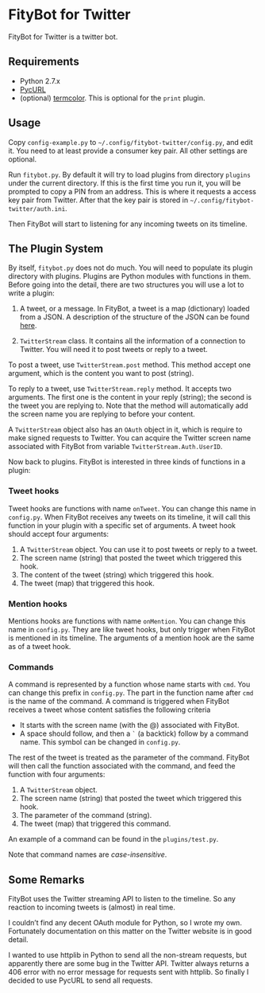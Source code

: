 # FityBot for Twitter

FityBot for Twitter is a twitter bot.

## Requirements

  - Python 2.7.x
  - [PycURL](http://pycurl.sourceforge.net/)
  - (optional) [termcolor](https://pypi.python.org/pypi/termcolor).
  This is optional for the `print` plugin.

## Usage

Copy `config-example.py` to `~/.config/fitybot-twitter/config.py`, and
edit it.  You need to at least provide a consumer key pair.  All other
settings are optional.

Run `fitybot.py`. By default it will try to load plugins from
directory `plugins` under the current directory.  If this is the first
time you run it, you will be prompted to copy a PIN from an address.
This is where it requests a access key pair from Twitter.  After that
the key pair is stored in `~/.config/fitybot-twitter/auth.ini`.

Then FityBot will start to listening for any incoming tweets on its
timeline.

## The Plugin System

By itself, `fitybot.py` does not do much.  You will need to populate
its plugin directory with plugins.  Plugins are Python modules with
functions in them.  Before going into the detail, there are two
structures you will use a lot to write a plugin:

  1. A tweet, or a message.  In FityBot, a tweet is a map (dictionary)
  loaded from a JSON.  A description of the structure of the JSON can
  be found
  [here](https://dev.twitter.com/docs/platform-objects/tweets).

  2. `TwitterStream` class.  It contains all the information of a
  connection to Twitter.  You will need it to post tweets or reply to
  a tweet.
  
  To post a tweet, use `TwitterStream.post` method.  This method
  accept one argument, which is the content you want to post (string).
  
  To reply to a tweet, use `TwitterStream.reply` method.  It accepts
  two arguments.  The first one is the content in your reply (string);
  the second is the tweet you are replying to.  Note that the method
  will automatically add the screen name you are replying to before
  your content.
  
  A `TwitterStream` object also has an `OAuth` object in it, which is
  require to make signed requests to Twitter.  You can acquire the
  Twitter screen name associated with FityBot from variable
  `TwitterStream.Auth.UserID`.

Now back to plugins.  FityBot is interested in three kinds of
functions in a plugin:

### Tweet hooks

Tweet hooks are functions with name `onTweet`.  You can change this
name in `config.py`.  When FityBot receives any tweets on its
timeline, it will call this function in your plugin with a specific
set of arguments.  A tweet hook should accept four arguments:

  1. A `TwitterStream` object.  You can use it to post tweets or reply
  to a tweet.
  2. The screen name (string) that posted the tweet which triggered
  this hook.
  3. The content of the tweet (string) which triggered this hook.
  4. The tweet (map) that triggered this hook.
  
### Mention hooks

Mentions hooks are functions with name `onMention`.  You can change
this name in `config.py`.  They are like tweet hooks, but only trigger
when FityBot is mentioned in its timeline.  The arguments of a mention
hook are the same as of a tweet hook.

### Commands

A command is represented by a function whose name starts with `cmd`.
You can change this prefix in `config.py`.  The part in the function
name after `cmd` is the name of the command.  A command is triggered
when FityBot receives a tweet whose content satisfies the following
criteria

  - It starts with the screen name (with the @) associated with
  FityBot.
  - A space should follow, and then a `` ` `` (a backtick) follow by a
  command name.  This symbol can be changed in `config.py`.

The rest of the tweet is treated as the parameter of the command.
FityBot will then call the function associated with the command, and
feed the function with four arguments:

  1. A `TwitterStream` object.
  2. The screen name (string) that posted the tweet which triggered
  this hook.
  3. The parameter of the command (string).
  4. The tweet (map) that triggered this command.
  
An example of a command can be found in the `plugins/test.py`.

Note that command names are *case-insensitive*.

## Some Remarks

FityBot uses the Twitter streaming API to listen to the timeline.  So
any reaction to incoming tweets is (almost) in real time.

I couldn’t find any decent OAuth module for Python, so I wrote my
own.  Fortunately documentation on this matter on the Twitter website
is in good detail.

I wanted to use httplib in Python to send all the non-stream requests,
but apparently there are some bug in the Twitter API.  Twitter always
returns a 406 error with no error message for requests sent with
httplib.  So finally I decided to use PycURL to send all requests.
